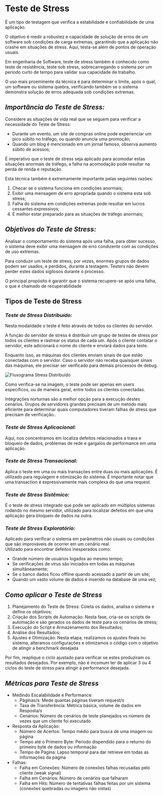 # **Teste de Stress**

É um tipo de testagem que verifica a estabilidade e confiabilidade de uma aplicação.

O objetivo é medir a robustez e capacidade de solução de erros de um software sob condições de carga extremas, garantindo que a aplicação não crashe em situações de stress. Aqui, testa-se além de pontos de operação usuais.

Em engenharia de Software, teste de stress também é conhecido como teste de resistência, teste sob stress, sobrecarregando o sistema por um período curto de tempo para validar sua capacidade de trabalho.  

O uso mais proeminente da técnica é para determinar o limite, após o qual, um software ou sistema quebra, verificando também se o sistema demonstra solução de erros adequada sob condições extremas.


## *Importância do Teste de Stress:*

Considere as situações de vida real que se seguem para verificar a necessidade do Teste de Stress:
 - Durante um evento, um site de compras online pode experienciar um pico súbito no tráfego, ou quando anuncia uma promoção;
 - Quando um blog é mencionado em um jornal famoso, observa aumento súbito de acessos;

É imperativo que o teste de stress seja aplicado para acomodar estas situações anormais de tráfego, a falha na acomodação pode resultar na perda de renda e reputação.

Esta técnica também é extremamente importante pelas seguintes razões:

1. Checar se o sistema funciona em condições anormais;
2. Exibir uma mensagem de erro apropriada quando o sistema esta sob stress;
3. Falha do sistema em condições extremas pode resultar em lucros cessantes expressivos;
4. É melhor estar preparado para as situações de tráfego anormais;


## *Objetivos do Teste de Stress:*

Analisar o comportamento do sistema após uma falha, para obter sucesso, o sistema deve exibir uma mensagem de erro condizente com as condições de uso extremas.

Para conduzir um teste de stress, por vezes, enormes grupos de dados podem ser usados, e perdidos, durante a testagem. Testers não devem perder estes dados sigilosos durante o processo.

O principal propósito é  garantir que o sistema recupere-se após uma falha, o que é chamado de recuperabilidade


## **Tipos de Teste de Stress**

### *Teste de Stress Distribuído:*

Nesta modalidade o teste é feito através de todos os clientes do servidor. 

A função do servidor de stress é distribuir um grupo de testes de stress por todos os clientes e rastrear os status de cada um. Após o cliente contatar o servidor, este adicionará o nome do cliente e enviará dados para teste.

Enquanto isso, as máquinas dos clientes enviam sinais de que estão conectadas com o servidor. Caso o servidor não receba quaisquer sinais das máquinas, ele precisar ser verificado para demais processos de debug.

<img src="https://www.guru99.com/images/s4.png" alt="Fluxograma Stress Distribuído">

Como verifica-se na imagem, o teste pode ser apenas em users específicos, ou de maneira geral, entre todos os clientes conectadas.

Integrações norturnas são a melhor opção para a execução destes cenários. Grupos de servidores grandes precisam de um metódo mais eficiente para determinar quais computadores tiveram falhas de stress que precisam de verificação..

### *Teste de Stress Aplicacional:*

Aqui, nos concentramos em localiza defeitos relacionados a trava e bloqueio de dados, problemas de rede e gargalos de performance em uma aplicação.


### *Teste de Stress Transacional:*

Aplica o teste em uma ou mais transações entre duas ou mais aplicações. É utilizado para regulagem e otimização do sistema. É importante notar que uma transaction é expressivamente mais complexa do que uma request.

### *Teste de Stress Sistêmico:*

É o teste de stress integrado que pode ser aplicado em múltiplos sistemas rodando no mesmo servidor, utilizado para localizar defeitos em que uma aplicação gera bloqueio de dados na outra.

### *Teste de Stress Exploratório:*

Aplicado para verificar o sistema em parâmetros não usuais ou condições que são improváveis de ocorrer em um cenário real.   
Utilizado para encontrar defeitos inesperados como:  
- Grande número de usuários logados ao mesmo tempo;
- Se verificações de vírus são iniciados em todas as máquinas simultâneamente;
- Se o banco dados ficou offline quando acessado a partir de um site;
- Quando um vasto volume de dados é inserido na database de uma vez;


## *Como aplicar o Teste de Stress*

1. Planejamento do Teste de Stress: Coleta os dados, analisa o sistema e define os objetivos;
2. Criação dos Scripts de Automação: Nesta fase, cria-se os scripts de automação e são gerados os dados de teste para os cenários de stress;
3. Execução do Script e Armazenamento dos Resultados;
4. Análise dos Resultados;
5. Ajustes e Otimização: Nesta etapa, realizamos os ajustes finais no sistema, alteramos configurações e otimizamos o código com  o objetivo de atingir a benchmark desejada

Por fim, reaplique o ciclo ajustado para verificar se estes produziram os resultados desejados. Por exemplo, não é incomum ter de aplicar 3 ou 4 ciclos do teste de stress para atingir a performance desejada.



## *Métricas para Teste de Stress*

 - Medindo Escalabilidade e Performance:
    - Páginas/s: Mede quantas páginas tiveram request/s
   - Taxa de Transferência: Métrica básica, volume de dados em Resposta/s
   - Cenários: Número de cenários de teste planejados vs número de vezes que um cliente foi executado
- Resposta da Aplicação:
   - Número de Acertos: Tempo médio para busca de uma imagem ou página
   - Tempo até o Primeiro Byte: Período dispendido para o returno do primeiro byte de dados ou informação
   - Tempo de Página: Lapso temporal para dar retrieve em todas as informações da página
 - Falhas:
   - Falha em Conexões: Número de conexões falhas recusadas pelo cliente (weak signal)
   - Falha em Cenários: Número de cenários que falharam
   - Falha em Hits: Número de tentativas falhas feitas por um sistema (conexões quebradas ou imagens não vistas) 














